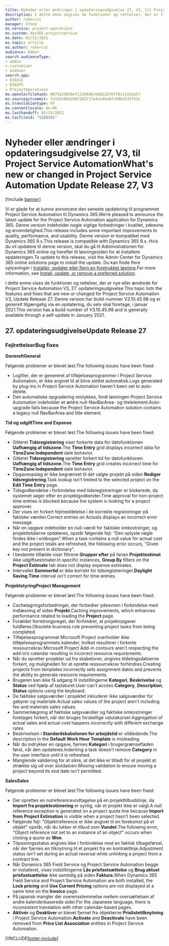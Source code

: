 ```yaml
---
title: Nyheder eller ændringer i opdateringsudgivelse 27, V3, til Project Service Automation
description: I dette emne angives de funktioner og rettelser, der er tilgængelige til Project Service Automation, opdateringsudgivelse 27, V3.
author: ruhercul
manager: kfend
ms.service: project-operations
ms.custom: dyn365-projectservice
ms.date: 01/12/2021
ms.topic: article
ms.author: ruhercul
audience: Admin
search.audienceType:
- admin
- customizer
- enduser
search.app:
- D365CE
- D365PS
- ProjectOperations
ms.openlocfilehash: 8879229b50ef113d6d6cb8622b707f0c12182a57
ms.sourcegitcommit: fa32b1893286f20271fa4ec4be8fc68bd135f53c
ms.translationtype: HT
ms.contentlocale: da-DK
ms.lasthandoff: 02/15/2021
ms.locfileid: "5280301"
---
```

# <a name="whats-new-or-changed-in-project-service-automation-update-release-27-v3"></a><span data-ttu-id="12548-103">Nyheder eller ændringer i opdateringsudgivelse 27, V3, til Project Service Automation</span><span class="sxs-lookup"><span data-stu-id="12548-103">What's new or changed in Project Service Automation Update Release 27, V3</span></span>

[!include [banner](../includes/psa-now-project-operations.md)]

<span data-ttu-id="12548-104">Vi er glade for at kunne annoncere den seneste opdatering til programmet Project Service Automation til Dynamics 365.</span><span class="sxs-lookup"><span data-stu-id="12548-104">We’re pleased to announce the latest update for the Project Service Automation application for Dynamics 365.</span></span> <span data-ttu-id="12548-105">Denne version indeholder nogle vigtige forbedringer i kvalitet, ydeevne og anvendelighed.</span><span class="sxs-lookup"><span data-stu-id="12548-105">This release includes some important improvements to quality, performance, and usability.</span></span> <span data-ttu-id="12548-106">Denne version er kompatibel med Dynamics 365 9.x.</span><span class="sxs-lookup"><span data-stu-id="12548-106">This release is compatible with Dynamics 365 9.x.</span></span> <span data-ttu-id="12548-107">Hvis du vil opdatere til denne version, skal du gå til Administrationen for Dynamics 365 online og herefter til løsningssiden for at installere opdateringen.</span><span class="sxs-lookup"><span data-stu-id="12548-107">To update to this release, visit the Admin Center for Dynamics 365 online solutions page to install the update.</span></span> <span data-ttu-id="12548-108">Du kan finde flere oplysninger i [Installer, opdater eller fjern en foretrukket løsning](https://docs.microsoft.com/power-platform/admin/install-remove-preferred-solution).</span><span class="sxs-lookup"><span data-stu-id="12548-108">For more information, see [Install, update, or remove a preferred solution](https://docs.microsoft.com/power-platform/admin/install-remove-preferred-solution).</span></span>

<span data-ttu-id="12548-109">I dette emne vises de funktioner og rettelser, der er nye eller ændrede for Project Service Automation V3, 27. opdateringsudgivelse.</span><span class="sxs-lookup"><span data-stu-id="12548-109">This topic lists the features and fixes that are new or changed for Project Service Automation V3, Update Release 27.</span></span> <span data-ttu-id="12548-110">Denne version har build-nummer V3.10.45.98 og er generelt tilgængelig via en opdatering, du selv skal foretage, i januar 2021.</span><span class="sxs-lookup"><span data-stu-id="12548-110">This version has a build number of V3.10.45.98 and is generally available through a self-update in January 2021.</span></span>

## <a name="update-release-27"></a><span data-ttu-id="12548-111">27. opdateringsudgivelse</span><span class="sxs-lookup"><span data-stu-id="12548-111">Update Release 27</span></span>

### <a name="bug-fixes"></a><span data-ttu-id="12548-112">Fejlrettelser</span><span class="sxs-lookup"><span data-stu-id="12548-112">Bug fixes</span></span>

<span data-ttu-id="12548-113">**Generelt**</span><span class="sxs-lookup"><span data-stu-id="12548-113">**General**</span></span>

<span data-ttu-id="12548-114">Følgende problemer er blevet løst:</span><span class="sxs-lookup"><span data-stu-id="12548-114">The following issues have been fixed:</span></span>

- <span data-ttu-id="12548-115">Logfiler, der er genereret af tilføjelsesprogrammer i Project Service Automation, er ikke angivet til at blive slettet automatisk.</span><span class="sxs-lookup"><span data-stu-id="12548-115">Logs generated by plug-ins in Project Service Automation haven't been set to auto-delete.</span></span>
- <span data-ttu-id="12548-116">Den automatiske opgradering mislykkes, fordi løsningen Project Service Automation indeholder et ældre null-NavBarArea- og titelelement.</span><span class="sxs-lookup"><span data-stu-id="12548-116">Auto-upgrade fails because the Project Service Automation solution contains a legacy null NavBarArea and title element.</span></span>

<span data-ttu-id="12548-117">**Tid og udgift**</span><span class="sxs-lookup"><span data-stu-id="12548-117">**Time and Expense**</span></span>

<span data-ttu-id="12548-118">Følgende problemer er blevet løst:</span><span class="sxs-lookup"><span data-stu-id="12548-118">The following issues have been fixed:</span></span>

- <span data-ttu-id="12548-119">Gitteret **Tidsregistrering** viser forkerte data for datofunktionen **Uafhængig af tidszone**.</span><span class="sxs-lookup"><span data-stu-id="12548-119">The **Time Entry** grid displays incorrect data for **TimeZone Independent** date behavior.</span></span>
- <span data-ttu-id="12548-120">Gitteret **Tidsregistrering** opretter forkert tid for datofunktionen **Uafhængig af tidszone**.</span><span class="sxs-lookup"><span data-stu-id="12548-120">The **Time Entry** grid creates incorrect time for **TimeZone Independent** date behavior.</span></span>
- <span data-ttu-id="12548-121">Opgaveopslag er ikke begrænset til det valgte projekt på siden **Rediger tidsregistrering**.</span><span class="sxs-lookup"><span data-stu-id="12548-121">Task lookup isn't limited to the selected project on the **Edit Time Entry** page.</span></span>
- <span data-ttu-id="12548-122">Tidsgodkendelse i forbindelse med tidsregistreringer er blokerede, da systemet søger efter en projektgodkender.</span><span class="sxs-lookup"><span data-stu-id="12548-122">Time approval for non-project time entries is blocked because the system is looking for a project approver.</span></span>
- <span data-ttu-id="12548-123">Der vises en forkert fejlmeddelelse i de korrekte registreringer på faktiske værdier.</span><span class="sxs-lookup"><span data-stu-id="12548-123">Correct entries on Actuals displays an incorrect error message.</span></span>
- <span data-ttu-id="12548-124">Når en opgave indeholder en null-værdi for faktiske omkostninger, og projekttotalerne opdateres, opstår følgende fejl: "Den oplyste nøgle findes ikke i ordbogen".</span><span class="sxs-lookup"><span data-stu-id="12548-124">When a task contains a null value for actual cost and the project totals are refreshed, the following error occurs, "Given key not present in dictionary".</span></span>
- <span data-ttu-id="12548-125">I bestemte tilfælde viser filtrene **Grupper efter** på fanen **Projektestimat** ikke udgiftsestimater.</span><span class="sxs-lookup"><span data-stu-id="12548-125">In specific instances, **Group By** filters on the **Project Estimate** tab does not display expense estimates.</span></span>
- <span data-ttu-id="12548-126">Intervallet **Sommertid** er ikke korrekt for tidsregistreringer.</span><span class="sxs-lookup"><span data-stu-id="12548-126">**Daylight Saving Time** interval isn't correct for time entries.</span></span>

<span data-ttu-id="12548-127">**Projektstyring**</span><span class="sxs-lookup"><span data-stu-id="12548-127">**Project Management**</span></span>

<span data-ttu-id="12548-128">Følgende problemer er blevet løst:</span><span class="sxs-lookup"><span data-stu-id="12548-128">The following issues have been fixed:</span></span>

- <span data-ttu-id="12548-129">Cachelagringsforbedringer, der forbedrer ydeevnen i forbindelse med indlæsning af siden **Projekt**.</span><span class="sxs-lookup"><span data-stu-id="12548-129">Caching improvements, which enhances performance related to loading the **Project** page.</span></span>
- <span data-ttu-id="12548-130">Forældet forretningsregel, der forhindrer, at projektopgaver fuldføres.</span><span class="sxs-lookup"><span data-stu-id="12548-130">Obsolete business rule preventing project tasks from being completed.</span></span>
- <span data-ttu-id="12548-131">Tilføjelsesprogrammet Microsoft Project overholder ikke tilføjelsesprogrammets kalender, hvilket resulterer i forkerte ressourcekrav.</span><span class="sxs-lookup"><span data-stu-id="12548-131">Microsoft Project Add-in contours aren't respecting the add-in’s calendar resulting in incorrect resource requirements.</span></span>
- <span data-ttu-id="12548-132">Når du opretter projekter ud fra skabeloner, angives tildelingsdatoerne forkert, og muligheden for at oprette ressourcekrav forhindres.</span><span class="sxs-lookup"><span data-stu-id="12548-132">Creating projects from templates incorrectly sets assignment dates and prevents the ability to generate resource requirements.</span></span>
- <span data-ttu-id="12548-133">Brugeren kan ikke få adgang til indstillingerne **Kategori**, **Beskrivelse** og **Status** ved hjælp af tastaturet.</span><span class="sxs-lookup"><span data-stu-id="12548-133">User can't access **Category**, **Description**, **Status** options using the keyboard.</span></span>
- <span data-ttu-id="12548-134">De faktiske salgsværdier i projektet inkluderer ikke salgsværdier for gebyrer og materiale.</span><span class="sxs-lookup"><span data-stu-id="12548-134">Actual sales values of the project aren't including fee and materials sales values.</span></span>
- <span data-ttu-id="12548-135">Sammenlægning af faktiske salgsværdier og faktiske omkostninger foretages forkert, når der bruges forskellige valutakurser.</span><span class="sxs-lookup"><span data-stu-id="12548-135">Aggregation of actual sales and actual cost happens incorrectly with different exchange rates.</span></span>
- <span data-ttu-id="12548-136">Beskrivelsen i **Standardskabelonen for arbejdstid** er vildledende.</span><span class="sxs-lookup"><span data-stu-id="12548-136">The description in the **Default Work Hour Template** is misleading.</span></span>
- <span data-ttu-id="12548-137">Når du indrykker en opgave, fjernes **Kategori** i brugergrænsefladen først, når den opdateres.</span><span class="sxs-lookup"><span data-stu-id="12548-137">Indenting a task doesn't remove **Category** in the user interface until it is refreshed.</span></span>
- <span data-ttu-id="12548-138">Manglende validering for at sikre, at det ikke er tilladt for et projekt at strække sig ud over slutdatoen.</span><span class="sxs-lookup"><span data-stu-id="12548-138">Missing validation to ensure moving a project beyond its end date isn't permitted.</span></span>

<span data-ttu-id="12548-139">**Sales**</span><span class="sxs-lookup"><span data-stu-id="12548-139">**Sales**</span></span>

<span data-ttu-id="12548-140">Følgende problemer er blevet løst:</span><span class="sxs-lookup"><span data-stu-id="12548-140">The following issues have been fixed:</span></span>

- <span data-ttu-id="12548-141">Der oprettes en nulreferenceundtagelse på en projekttilbudslinje, da **Import fra projektestimering** er synlig, når et projekt ikke er valgt.</span><span class="sxs-lookup"><span data-stu-id="12548-141">A null reference exception is generated on a project quote line because **Import from Project Estimation** is visible when a project hasn't been selected.</span></span>
- <span data-ttu-id="12548-142">Følgende fejl: "Objektreference er ikke angivet til en forekomst på et objekt" opstår, når du lukker et tilbud som **Vundet**.</span><span class="sxs-lookup"><span data-stu-id="12548-142">The following error, "Object reference not set to an instance of an object" occurs when closing a quote as **Won**.</span></span>
- <span data-ttu-id="12548-143">Tilpasningsstatus angives ikke i forbindelse med en faktisk tilbageførsel, når der fjernes en tilknytning til et projekt fra en kontraktlinje.</span><span class="sxs-lookup"><span data-stu-id="12548-143">Adjustment status isn't set during an actual reversal while unlinking a project from a contract line.</span></span>
- <span data-ttu-id="12548-144">Når Dynamics 365 Field Service og Project Service Automation begge er installeret, vises indstillingerne **Lås prisfastsættelse** og **Brug aktuel prisfastsættelse** ikke samtidig på siden **Faktura**.</span><span class="sxs-lookup"><span data-stu-id="12548-144">When Dynamics 365 Field Service and Project Service Automation are both installed, the **Lock pricing** and **Use Current Pricing** options are not displayed at a same time on the **Invoice** page.</span></span>
- <span data-ttu-id="12548-145">På japansk mangler der overensstemmelse mellem oversættelsen af andre kalenderbaserede sider.</span><span class="sxs-lookup"><span data-stu-id="12548-145">For the Japanese language, there is inconsistent translation with other calendar-based pages.</span></span>
- <span data-ttu-id="12548-146">**Aktivér** og **Deaktiver** er blevet fjernet fra objekterne **Prislistetilknytning** i Project Service Automation.</span><span class="sxs-lookup"><span data-stu-id="12548-146">**Activate** and **Deactivate** have been removed from **Price List Association** entities in Project Service Automation.</span></span>


[!INCLUDE[footer-include](../includes/footer-banner.md)]